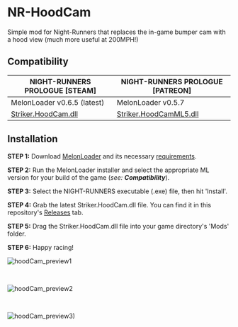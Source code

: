 # NR-HoodCam
Simple mod for Night-Runners that replaces the in-game bumper cam with a hood view (much more useful at 200MPH!)

## Compatibility

| NIGHT-RUNNERS PROLOGUE [STEAM] | NIGHT-RUNNERS PROLOGUE [PATREON] |
| - | - |
| MelonLoader v0.6.5 (latest) | MelonLoader v0.5.7 |
| <a href=https://github.com/andstriker/NR-HoodCam/releases/>Striker.HoodCam.dll</a> | <a href=https://github.com/andstriker/NR-HoodCam/releases/>Striker.HoodCamML5.dll</a> |

## Installation
**STEP 1:** Download <a href="https://melonloader.net/">MelonLoader</a> and its necessary <a href="https://melonwiki.xyz/#/">requirements</a>.

**STEP 2:** Run the MelonLoader installer and select the appropriate ML version for your build of the game (*see: **Compatibility***).

**STEP 3:** Select the NIGHT-RUNNERS executable (.exe) file, then hit 'Install'.

**STEP 4:** Grab the latest Striker.HoodCam.dll file. You can find it in this repository's <a href=https://github.com/andstriker/NR-HoodCam/releases/>Releases</a> tab.

**STEP 5:** Drag the Striker.HoodCam.dll file into your game directory's 'Mods' folder.

**STEP 6:** Happy racing!

![hoodCam_preview1](https://github.com/user-attachments/assets/8e72b4d7-1b98-4bdd-90ca-6ca0e4503cdb)

<br>

![hoodCam_preview2](https://github.com/user-attachments/assets/83d57d41-a517-4ef0-9dc2-ea5c16cad460)

<br>

![hoodCam_preview3)](https://github.com/user-attachments/assets/17f64372-c671-4811-8ecb-e775b185c72d)
